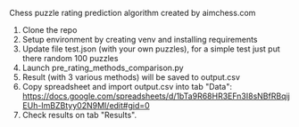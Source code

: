 Chess puzzle rating prediction algorithm created by aimchess.com

1. Clone the repo
2. Setup environment by creating venv and installing requirements
3. Update file test.json (with your own puzzles), for a simple test just put there random 100 puzzles
4. Launch pre_rating_methods_comparison.py
5. Result (with 3 various methods) will be saved to output.csv
6. Copy spreadsheet and import output.csv into tab "Data":
https://docs.google.com/spreadsheets/d/1bTa9R68HR3EFn3I8sNBfRBqijEUh-ImBZBtyy02N9MI/edit#gid=0
7. Check results on tab "Results".
